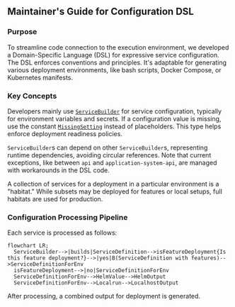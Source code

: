 ## Maintainer's Guide for Configuration DSL

### Purpose

To streamline code connection to the execution environment, we developed a Domain-Specific Language (DSL) for expressive service configuration. The DSL enforces conventions and principles. It's adaptable for generating various deployment environments, like bash scripts, Docker Compose, or Kubernetes manifests.

### Key Concepts

Developers mainly use [`ServiceBuilder`](dsl.ts) for service configuration, typically for environment variables and secrets. If a configuration value is missing, use the constant [`MissingSetting`](types/input-types.ts#L10) instead of placeholders. This type helps enforce deployment readiness policies.

`ServiceBuilder`s can depend on other `ServiceBuilder`s, representing runtime dependencies, avoiding circular references. Note that current exceptions, like between `api` and `application-system-api`, are managed with workarounds in the DSL code.

A collection of services for a deployment in a particular environment is a "habitat." While subsets may be deployed for features or local setups, full habitats are used for production.

### Configuration Processing Pipeline

Each service is processed as follows:

```mermaid
flowchart LR;
  ServiceBuilder-->|builds|ServiceDefinition-->isFeatureDeployment{Is this feature deployment?}-->|yes|B(ServiceDefinition with features)-->ServiceDefinitionForEnv
  isFeatureDeployment-->|no|ServiceDefinitionForEnv
  ServiceDefinitionForEnv-->HelmValue-->HelmOutput
  ServiceDefinitionForEnv-->Localrun-->LocalhostOutput
```

After processing, a combined output for deployment is generated.
